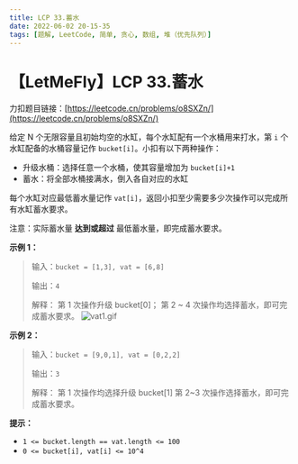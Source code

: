```yaml
---
title: LCP 33.蓄水
date: 2022-06-02 20-15-35
tags: [题解, LeetCode, 简单, 贪心, 数组, 堆（优先队列）]
---
```


# 【LetMeFly】LCP 33.蓄水

力扣题目链接：[https://leetcode.cn/problems/o8SXZn/](https://leetcode.cn/problems/o8SXZn/)

给定 N 个无限容量且初始均空的水缸，每个水缸配有一个水桶用来打水，第 `i` 个水缸配备的水桶容量记作 `bucket[i]`。小扣有以下两种操作：
-  升级水桶：选择任意一个水桶，使其容量增加为 `bucket[i]+1`
-  蓄水：将全部水桶接满水，倒入各自对应的水缸

每个水缸对应最低蓄水量记作 `vat[i]`，返回小扣至少需要多少次操作可以完成所有水缸蓄水要求。

注意：实际蓄水量 **达到或超过** 最低蓄水量，即完成蓄水要求。

**示例 1：**
>输入：`bucket = [1,3], vat = [6,8]`
>
>输出：`4`
>
>解释：
>第 1 次操作升级 bucket[0]；
>第 2 ~ 4 次操作均选择蓄水，即可完成蓄水要求。
![vat1.gif](https://pic.leetcode-cn.com/1616122992-RkDxoL-vat1.gif)



**示例 2：**
>输入：`bucket = [9,0,1], vat = [0,2,2]`
>
>输出：`3`
>
>解释：
>第 1 次操作均选择升级 bucket[1]
>第 2~3 次操作选择蓄水，即可完成蓄水要求。

**提示：**
- `1 <= bucket.length == vat.length <= 100`
- `0 <= bucket[i], vat[i] <= 10^4`


    